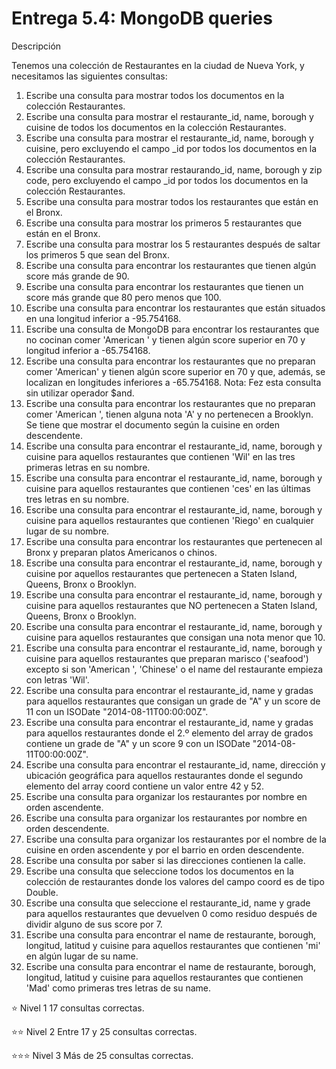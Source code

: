 # Entrega 5.4: MongoDB queries

Descripción

Tenemos una colección de Restaurantes en la ciudad de Nueva York, y necesitamos las siguientes consultas:

1. Escribe una consulta para mostrar todos los documentos en la colección Restaurantes.
2. Escribe una consulta para mostrar el restaurante_id, name, borough y cuisine de todos los documentos en la colección Restaurantes.
3. Escribe una consulta para mostrar el restaurante_id, name, borough y cuisine, pero excluyendo el campo _id por todos los documentos en la colección Restaurantes.
4. Escribe una consulta para mostrar restaurando_id, name, borough y zip code, pero excluyendo el campo _id por todos los documentos en la colección Restaurantes.
5. Escribe una consulta para mostrar todos los restaurantes que están en el Bronx.
6. Escribe una consulta para mostrar los primeros 5 restaurantes que están en el Bronx.
7. Escribe una consulta para mostrar los 5 restaurantes después de saltar los primeros 5 que sean del Bronx.
8. Escribe una consulta para encontrar los restaurantes que tienen algún score más grande de 90.
9. Escribe una consulta para encontrar los restaurantes que tienen un score más grande que 80 pero menos que 100.
10. Escribe una consulta para encontrar los restaurantes que están situados en una longitud inferior a -95.754168.
11. Escribe una consulta de MongoDB para encontrar los restaurantes que no cocinan comer 'American ' y tienen algún score superior en 70 y longitud inferior a -65.754168.
12. Escribe una consulta para encontrar los restaurantes que no preparan comer 'American' y tienen algún score superior en 70 y que, además, se localizan en longitudes inferiores a -65.754168. Nota: Fez esta consulta sin utilizar operador $and.
13. Escribe una consulta para encontrar los restaurantes que no preparan comer 'American ', tienen alguna nota 'A' y no pertenecen a Brooklyn. Se tiene que mostrar el documento según la cuisine en orden descendente.
14. Escribe una consulta para encontrar el restaurante_id, name, borough y cuisine para aquellos restaurantes que contienen 'Wil' en las tres primeras letras en su nombre.
15. Escribe una consulta para encontrar el restaurante_id, name, borough y cuisine para aquellos restaurantes que contienen 'ces' en las últimas tres letras en su nombre.
16. Escribe una consulta para encontrar el restaurante_id, name, borough y cuisine para aquellos restaurantes que contienen 'Riego' en cualquier lugar de su nombre.
17. Escribe una consulta para encontrar los restaurantes que pertenecen al Bronx y preparan platos Americanos o chinos.
18. Escribe una consulta para encontrar el restaurante_id, name, borough y cuisine por aquellos restaurantes que pertenecen a Staten Island, Queens, Bronx o Brooklyn.
19. Escribe una consulta para encontrar el restaurante_id, name, borough y cuisine para aquellos restaurantes que NO pertenecen a Staten Island, Queens, Bronx o Brooklyn.
20. Escribe una consulta para encontrar el restaurante_id, name, borough y cuisine para aquellos restaurantes que consigan una nota menor que 10.
21. Escribe una consulta para encontrar el restaurante_id, name, borough y cuisine para aquellos restaurantes que preparan marisco ('seafood') excepto si son 'American ', 'Chinese' o el name del restaurante empieza con letras 'Wil'.
22. Escribe una consulta para encontrar el restaurante_id, name y gradas para aquellos restaurantes que consigan un grade de "A" y un score de 11 con un ISODate "2014-08-11T00:00:00Z".
23. Escribe una consulta para encontrar el restaurante_id, name y gradas para aquellos restaurantes donde el 2.º elemento del array de grados contiene un grade de "A" y un score 9 con un ISODate "2014-08-11T00:00:00Z".
24. Escribe una consulta para encontrar el restaurante_id, name, dirección y ubicación geográfica para aquellos restaurantes donde el segundo elemento del array coord contiene un valor entre 42 y 52.
25. Escribe una consulta para organizar los restaurantes por nombre en orden ascendente.
26. Escribe una consulta para organizar los restaurantes por nombre en orden descendente.
27. Escribe una consulta para organizar los restaurantes por el nombre de la cuisine en orden ascendente y por el barrio en orden descendente.
28. Escribe una consulta por saber si las direcciones contienen la calle.
29. Escribe una consulta que seleccione todos los documentos en la colección de restaurantes donde los valores del campo coord es de tipo Double.
30. Escribe una consulta que seleccione el restaurante_id, name y grade para aquellos restaurantes que devuelven 0 como residuo después de dividir alguno de sus score por 7.
31. Escribe una consulta para encontrar el name de restaurante, borough, longitud, latitud y cuisine para aquellos restaurantes que contienen 'mi' en algún lugar de su name.
32. Escribe una consulta para encontrar el name de restaurante, borough, longitud, latitud y cuisine para aquellos restaurantes que contienen 'Mad' como primeras tres letras de su name.

⭐ Nivel 1
17 consultas correctas.

⭐⭐ Nivel 2
Entre 17 y 25 consultas correctas.

⭐⭐⭐ Nivel 3
Más de 25 consultas correctas.
